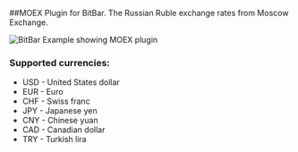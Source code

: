 ##MOEX
Plugin for BitBar.
The Russian Ruble exchange rates from Moscow Exchange.

![BitBar Example showing MOEX plugin](https://raw.github.com/romankrasavtsev/moex-bitbar-plugin/master/moex.png)

### Supported currencies:
 - USD - United States dollar
 - EUR - Euro
 - CHF - Swiss franc
 - JPY - Japanese yen
 - CNY - Chinese yuan
 - CAD - Canadian dollar
 - TRY - Turkish lira
